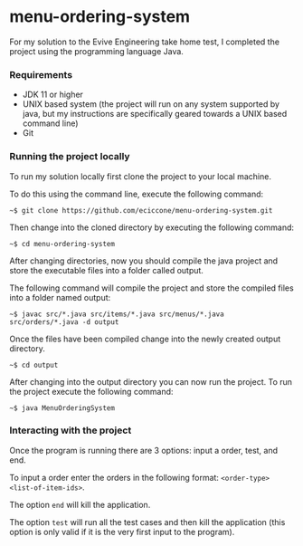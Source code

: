 # menu-ordering-system

For my solution to the Evive Engineering take home test, I completed the project using the programming language Java. 

### Requirements
- JDK 11 or higher
- UNIX based system (the project will run on any system supported by java, but my instructions are specifically geared towards a UNIX based command line)
- Git

### Running the project locally

To run my solution locally first clone the project to your local machine.

To do this using the command line, execute the following command:

```
~$ git clone https://github.com/eciccone/menu-ordering-system.git
```

Then change into the cloned directory by executing the following command:

```
~$ cd menu-ordering-system
```

After changing directories, now you should compile the java project and store the executable files into a folder called output.

The following command will compile the project and store the compiled files into a folder named output:

```
~$ javac src/*.java src/items/*.java src/menus/*.java src/orders/*.java -d output
```

Once the files have been compiled change into the newly created output directory.

```
~$ cd output
```

After changing into the output directory you can now run the project. To run the project execute the following command:

```
~$ java MenuOrderingSystem
```

### Interacting with the project

Once the program is running there are 3 options: input a order, test, and end.

To input a order enter the orders in the following format: `<order-type> <list-of-item-ids>`. 

The option `end` will kill the application.

The option `test` will run all the test cases and then kill the application (this option is only valid if it is the very first input to the program).
